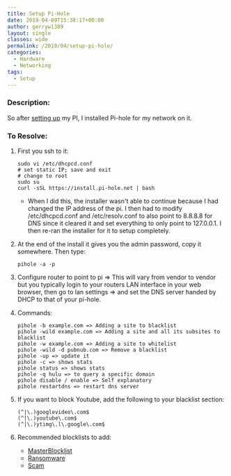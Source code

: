 ```yaml
---
title: Setup Pi-Hole
date: 2019-04-09T15:38:17+00:00
author: gerryw1389
layout: single
classes: wide
permalink: /2019/04/setup-pi-hole/
categories:
  - Hardware
  - Networking
tags:
  - Setup
---
```

<!--more-->

### Description:

So after [setting up](https://automationadmin.com/2017/08/setting-up-raspberry-pi-3/) my PI, I installed Pi-hole for my network on it.

### To Resolve:

1. First you ssh to it:

   ```shell
   sudo vi /etc/dhcpcd.conf
   # set static IP; save and exit
   # change to root
   sudo su
   curl -sSL https://install.pi-hole.net | bash
   ```

   - When I did this, the installer wasn't able to continue because I had changed the IP address of the pi. I then had to modify /etc/dhcpcd.conf and /etc/resolv.conf to also point to 8.8.8.8 for DNS since it cleared it and set everything to only point to 127.0.0.1. I then re-ran the installer for it to setup completely.

2. At the end of the install it gives you the admin password, copy it somewhere. Then type:

   ```shell
   pihole -a -p
   ```

3. Configure router to point to pi => This will vary from vendor to vendor but you typically login to your routers LAN interface in your web browser, then go to lan settings => and set the DNS server handed by DHCP to that of your pi-hole.

4. Commands:

   ```escape
   pihole -b example.com => Adding a site to blacklist  
   pihole -wild example.com => Adding a site and all its subsites to blacklist  
   pihole -w example.com => Adding a site to whitelist  
   pihole -wild -d pubnub.com => Remove a blacklist  
   pihole -up => update it  
   pihole -c => shows stats  
   pihole status => shows stats  
   pihole -q hulu => to query a specific domain  
   pihole disable / enable => Self explanatory  
   pihole restartdns => restart dns server
   ```

5. If you want to block Youtube, add the following to your blacklist section:

   ```escape
   (^|\.)googlevideo\.com$
   (^|\.)youtube\.com$
   (^|\.)ytimg\.l\.google\.com$
   ```

6. Recommended blocklists to add:
   - [MasterBlocklist](https://dbl.oisd.nl/) 
   - [Ransomware](https://tspprs.com/dl/ransomware)  
   - [Scam](https://tspprs.com/dl/scam)  
 